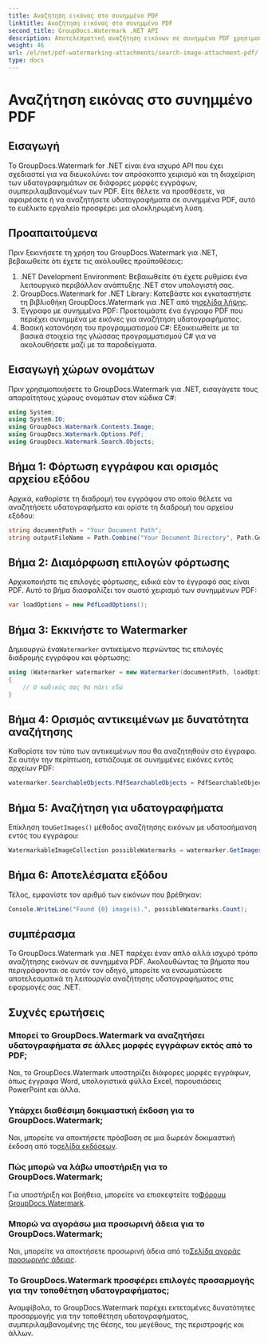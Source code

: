 ```yaml
---
title: Αναζήτηση εικόνας στο συνημμένο PDF
linktitle: Αναζήτηση εικόνας στο συνημμένο PDF
second_title: GroupDocs.Watermark .NET API
description: Αποτελεσματική αναζήτηση εικόνων σε συνημμένα PDF χρησιμοποιώντας GroupDocs.Watermark για .NET. Απλοποιήστε τη διαδικασία διαχείρισης υδατογραφήματος χωρίς κόπο.
weight: 46
url: /el/net/pdf-watermarking-attachments/search-image-attachment-pdf/
type: docs
---
```

# Αναζήτηση εικόνας στο συνημμένο PDF

## Εισαγωγή
Το GroupDocs.Watermark for .NET είναι ένα ισχυρό API που έχει σχεδιαστεί για να διευκολύνει τον απρόσκοπτο χειρισμό και τη διαχείριση των υδατογραφημάτων σε διάφορες μορφές εγγράφων, συμπεριλαμβανομένων των PDF. Είτε θέλετε να προσθέσετε, να αφαιρέσετε ή να αναζητήσετε υδατογραφήματα σε συνημμένα PDF, αυτό το ευέλικτο εργαλείο προσφέρει μια ολοκληρωμένη λύση.
## Προαπαιτούμενα
Πριν ξεκινήσετε τη χρήση του GroupDocs.Watermark για .NET, βεβαιωθείτε ότι έχετε τις ακόλουθες προϋποθέσεις:
1. .NET Development Environment: Βεβαιωθείτε ότι έχετε ρυθμίσει ένα λειτουργικό περιβάλλον ανάπτυξης .NET στον υπολογιστή σας.
2.  GroupDocs.Watermark for .NET Library: Κατεβάστε και εγκαταστήστε τη βιβλιοθήκη GroupDocs.Watermark για .NET από τη[σελίδα λήψης](https://releases.groupdocs.com/Watermark/net/).
3. Έγγραφο με συνημμένα PDF: Προετοιμάστε ένα έγγραφο PDF που περιέχει συνημμένα με εικόνες για αναζήτηση υδατογραφήματος.
4. Βασική κατανόηση του προγραμματισμού C#: Εξοικειωθείτε με τα βασικά στοιχεία της γλώσσας προγραμματισμού C# για να ακολουθήσετε μαζί με τα παραδείγματα.

## Εισαγωγή χώρων ονομάτων
Πριν χρησιμοποιήσετε το GroupDocs.Watermark για .NET, εισαγάγετε τους απαραίτητους χώρους ονομάτων στον κώδικα C#:
```csharp
using System;
using System.IO;
using GroupDocs.Watermark.Contents.Image;
using GroupDocs.Watermark.Options.Pdf;
using GroupDocs.Watermark.Search.Objects;
```
## Βήμα 1: Φόρτωση εγγράφου και ορισμός αρχείου εξόδου
Αρχικά, καθορίστε τη διαδρομή του εγγράφου στο οποίο θέλετε να αναζητήσετε υδατογραφήματα και ορίστε τη διαδρομή του αρχείου εξόδου:
```csharp
string documentPath = "Your Document Path";
string outputFileName = Path.Combine("Your Document Directory", Path.GetFileName(documentPath));
```
## Βήμα 2: Διαμόρφωση επιλογών φόρτωσης
Αρχικοποιήστε τις επιλογές φόρτωσης, ειδικά εάν το έγγραφό σας είναι PDF. Αυτό το βήμα διασφαλίζει τον σωστό χειρισμό των συνημμένων PDF:
```csharp
var loadOptions = new PdfLoadOptions();
```
## Βήμα 3: Εκκινήστε το Watermarker
 Δημιουργώ ένα`Watermarker` αντικείμενο περνώντας τις επιλογές διαδρομής εγγράφου και φόρτωσης:
```csharp
using (Watermarker watermarker = new Watermarker(documentPath, loadOptions))
{
    // Ο κωδικός σας θα πάει εδώ
}
```
## Βήμα 4: Ορισμός αντικειμένων με δυνατότητα αναζήτησης
Καθορίστε τον τύπο των αντικειμένων που θα αναζητηθούν στο έγγραφο. Σε αυτήν την περίπτωση, εστιάζουμε σε συνημμένες εικόνες εντός αρχείων PDF:
```csharp
watermarker.SearchableObjects.PdfSearchableObjects = PdfSearchableObjects.AttachedImages;
```
## Βήμα 5: Αναζήτηση για υδατογραφήματα
 Επίκληση του`GetImages()` μέθοδος αναζήτησης εικόνων με υδατοσήμανση εντός του εγγράφου:
```csharp
WatermarkableImageCollection possibleWatermarks = watermarker.GetImages();
```
## Βήμα 6: Αποτελέσματα εξόδου
Τέλος, εμφανίστε τον αριθμό των εικόνων που βρέθηκαν:
```csharp
Console.WriteLine("Found {0} image(s).", possibleWatermarks.Count);
```

## συμπέρασμα
Το GroupDocs.Watermark για .NET παρέχει έναν απλό αλλά ισχυρό τρόπο αναζήτησης εικόνων σε συνημμένα PDF. Ακολουθώντας τα βήματα που περιγράφονται σε αυτόν τον οδηγό, μπορείτε να ενσωματώσετε αποτελεσματικά τη λειτουργία αναζήτησης υδατογραφήματος στις εφαρμογές σας .NET.
## Συχνές ερωτήσεις
### Μπορεί το GroupDocs.Watermark να αναζητήσει υδατογραφήματα σε άλλες μορφές εγγράφων εκτός από το PDF;
Ναι, το GroupDocs.Watermark υποστηρίζει διάφορες μορφές εγγράφων, όπως έγγραφα Word, υπολογιστικά φύλλα Excel, παρουσιάσεις PowerPoint και άλλα.
### Υπάρχει διαθέσιμη δοκιμαστική έκδοση για το GroupDocs.Watermark;
 Ναι, μπορείτε να αποκτήσετε πρόσβαση σε μια δωρεάν δοκιμαστική έκδοση από το[σελίδα εκδόσεων](https://releases.groupdocs.com/).
### Πώς μπορώ να λάβω υποστήριξη για το GroupDocs.Watermark;
 Για υποστήριξη και βοήθεια, μπορείτε να επισκεφτείτε το[Φόρουμ GroupDocs.Watermark](https://forum.groupdocs.com/c/watermark/19).
### Μπορώ να αγοράσω μια προσωρινή άδεια για το GroupDocs.Watermark;
 Ναι, μπορείτε να αποκτήσετε προσωρινή άδεια από το[Σελίδα αγοράς προσωρινής άδειας](https://purchase.groupdocs.com/temporary-license/).
### Το GroupDocs.Watermark προσφέρει επιλογές προσαρμογής για την τοποθέτηση υδατογραφήματος;
Αναμφίβολα, το GroupDocs.Watermark παρέχει εκτεταμένες δυνατότητες προσαρμογής για την τοποθέτηση υδατογραφήματος, συμπεριλαμβανομένης της θέσης, του μεγέθους, της περιστροφής και άλλων.